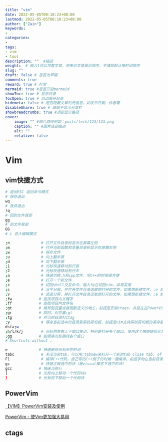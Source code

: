 ```yaml
---
title: "vim"
date: 2022-05-05T00:18:23+08:00
lastmod: 2022-05-05T00:18:23+08:00
author: ["Zain"]
keywords: 
- 
categories: 
- 
tags: 
- vim
- tool
description: ""  #描述
weight:  # 输入1可以顶置文章，用来给文章展示排序，不填就默认按时间排序
slug: ""
draft: false # 是否为草稿
comments: true
reward: true # 打赏
mermaid: true #是否开启mermaid
showToc: true # 显示目录
TocOpen: true # 自动展开目录
hidemeta: false # 是否隐藏文章的元信息，如发布日期、作者等
disableShare: true # 底部不显示分享栏
showbreadcrumbs: true #顶部显示路径
cover:
    image: "" #图片路径例如：posts/tech/123/123.png
    caption: "" #图片底部描述
    alt: ""
    relative: false
---
```









# Vim

## vim快捷方式

```sh
# 退出ESC 返回命令模式
# 保存退出
wq
# 放弃退出
!q
# 回到文件首部
gg
# 到文件尾部
GG
# i 进入编辑模式

;n              # 打开文件目录树显示在屏幕左侧
;m              # 打开当前函数和变量目录树显示在屏幕右侧
;w              # 保存文件
;u              # 向上翻半屏
;d              # 向下翻半屏
;1              # 光标快速移动到行首
;2              # 光标快速移动到行末
;a              # 快速切换.h和cpp文件，写C++的时候很方便
;e              # 打开一个新文件
;z              # 切回shell交互命令，输入fg在切回vim，非常实用
;s              # 水平分屏，并打开文件目录选取想打开的文件，如果想新建文件，;e 就好
;v              # 竖直分屏，并打开文件目录选取想打开的文件，如果想新建文件，;e 就好
;fw            # 查找项目内关键字
;ff            # 查找项目内文件名
;gt            # 跳转到变量或者函数定义的地方，前提是安装ctags，并且在在PowerVim输入 ;tg命令 Jump to the definition of the keyword where the cursor is located, but make sure you have make ctags
;gr            # 跳回，对应着;gt
;tg            # 对当前目录打ctag
;y              # 保存当前选中的目录到系统剪切板，前提是vim支持系统剪切板的寄存器
dsfa;w
;h/l/k/j        # 光标向左右上下窗口移动，特别是打开多个窗口。使用这个快捷键组合非常实用
;gg            # 按顺序光标跳转各个窗口
# Shortcuts without ;

e              # 快速删除光标所在的词
tabc            # 关闭当前tab，可以用:tabnew来打开一个新的tab Close tab, of course you should :tabnew a file first.
F1              # 编译C++代码，自己写的C++例子的时候一键编译。前提手动在当前目录建一个bin文件夹，这是用来存放编译产生的执行文件
gc              # 快速注释选中的块（是visual模式下选中的块）
gcc            # 快速当前行
{              # 光标向上移动一个代码块s
}              # 光标向下移动一个代码块


```

## PowerVim

[【VIM】PowerVim安装及使用](https://blog.csdn.net/weixin_44583590/article/details/120896928)

[PowerVim - 使Vim更加强大易用](https://www.jianshu.com/p/c2641958b30f?utm_campaign=maleskine&utm_content=note&utm_medium=seo_notes&utm_source=recommendation)

## ctags



